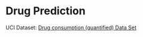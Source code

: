 # Drug Prediction

UCI Dataset: [Drug consumption (quantified) Data Set](http://archive.ics.uci.edu/ml/datasets/Drug+consumption+%28quantified%29)
